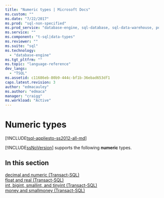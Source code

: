 ```yaml
---
title: "Numeric types | Microsoft Docs"
ms.custom: ""
ms.date: "7/22/2017"
ms.prod: "sql-non-specified"
ms.prod_service: "database-engine, sql-database, sql-data-warehouse, pdw"
ms.service: ""
ms.component: "t-sql|data-types"
ms.reviewer: ""
ms.suite: "sql"
ms.technology: 
  - "database-engine"
ms.tgt_pltfrm: ""
ms.topic: "language-reference"
dev_langs: 
  - "TSQL"
ms.assetid: c11686eb-80b9-444c-bf1b-36ebad653df1
caps.latest.revision: 3
author: "edmacauley"
ms.author: "edmaca"
manager: "craigg"
ms.workload: "Active"
---
```

# Numeric types
[!INCLUDE[tsql-appliesto-ss2012-all-md](../../includes/tsql-appliesto-ss2012-all-md.md)]

[!INCLUDE[ssNoVersion](../../includes/ssnoversion-md.md)] supports the following **numeric** types.
  
## In this section
[decimal and numeric &#40;Transact-SQL&#41;](../../t-sql/data-types/decimal-and-numeric-transact-sql.md)  
[float and real &#40;Transact-SQL&#41;](../../t-sql/data-types/float-and-real-transact-sql.md)  
[int, bigint, smallint, and tinyint &#40;Transact-SQL&#41;](../../t-sql/data-types/int-bigint-smallint-and-tinyint-transact-sql.md)  
[money and smallmoney &#40;Transact-SQL&#41;](../../t-sql/data-types/money-and-smallmoney-transact-sql.md)
  
  
